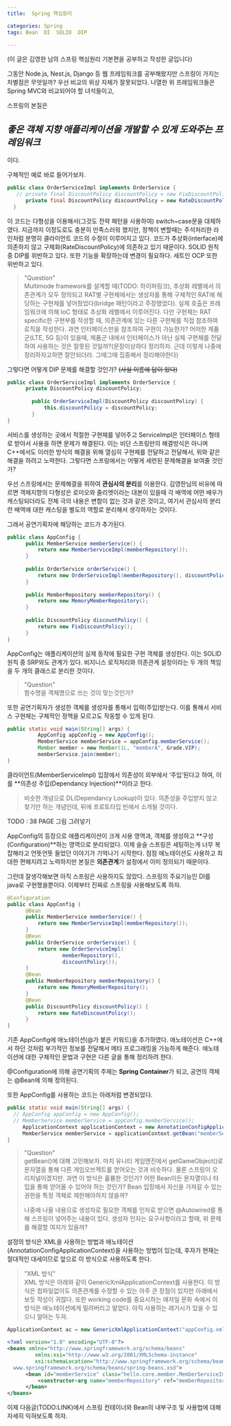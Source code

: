 ```yaml
---
title:  Spring 핵심원리

categories: Spring 
tags: Bean  DI  SOLID  DIP
 
---
```


  
(이 글은 김영한 님의 스프링 핵심원리 기본편을 공부하고 작성한 글입니다)  
  
그동안 Node.js, Nest.js, Django 등 웹 프레임워크를 공부해왔지만 스프링이 가지는 차별점은 무엇일까? 우선 비교의 위상 자체가 잘못되었다. 나열한 위 프레임워크들은 Spring MVC와 비교되어야 할 녀석들이고,  
  
스프링의 본질은   
## *좋은 객체 지향 애플리케이션을 개발할 수 있게 도와주는 프레임워크*  
이다.  
  
  
구체적인 예로 바로 들어가보자.  
  
```java  
public class OrderServiceImpl implements OrderService {  
   // private final DiscountPolicy discountPolicy = new FixDiscountPolicy();  
      private final DiscountPolicy discountPolicy = new RateDiscountPolicy();  
  }  
```   
  
이 코드는 다형성을 이용해서(그것도 전략 패턴을 사용하여) switch~case문을 대체하였다. 지금까지 이정도로도 충분히 만족스러워 했지만, 정책이 변할때는 주석처리한 라인처럼 분명히 클라이언트 코드의 수정이 이루어지고 있다. 코드가 추상화(interface)에 의존하지 않고 구체화(RateDiscountPolicy)에 의존하고 있기 때문이다. SOLID 원칙 중 DIP를 위반하고 있다. 또한 기능을 확장하는데 변경이 필요하다. 세트인 OCP 또한 위반하고 있다.  
  
> "Question"    
> Multimode framework를 설계할 때(TODO: 하이퍼링크), 추상화 레벨에서 의존관계가 모두 정의되고 RAT별 구현체에서는 생성자를 통해 구체적인 RAT에 해당하는 구현체를 넣어줬었다(bridge 패턴이라고 주장했었다). 실제 호출은 프레임워크에 의해 IoC 형태로 추상화 레벨에서 이루어진다. 다만 구현체는  RAT specific한 구현부를 작성할 때, 의존관계에 있는 다른 구현체를 직접 참조하여 로직을 작성한다. 과연 인터페이스만을 참조하여 구현이 가능한가? 어떠한 제품군(LTE, 5G 등)이 있을때, 제품군 내에서 인터페이스가 아닌 실제 구현체를 전달하여 사용하는 것은 잘못된 것일까?(문장이상하다 정리하자. 근데 이렇게 나중에 정리하자고하면 잘안되더라. 그때그때 집중해서 정리해야한다)    
  
  
그렇다면 어떻게 DIP 문제를 해결할 것인가? ~~(사실 이름에 답이 있다)~~  
  
``` java  
public class OrderServiceImpl implements OrderService {  
      private DiscountPolicy discountPolicy;  
  
		public OrderServiceImpl(DiscountPolicy discountPolicy) {  
			this.discountPolicy = discountPolicy;  
		}  
}  
```  
  
서비스를 생성하는 곳에서 적절한 구현체를 넣어주고 ServiceImpl은 인터페이스 형태로 받아서 사용을 하면 문제가 해결된다. 이는 비단 스프링만의 해결방식은 아니며 C++에서도 이러한 방식의 해결을 위해 열심히 구현체를 전달하고 전달해서, 위와 같은 해결을 하려고 노력한다. 그렇다면 스프링에서는 어떻게 세련된 문제해결을 보여줄 것인가?  
  
  
우선 스프링에서는 문제해결을 위하여 **관심사의 분리**를 이용한다. 김영한님의 비유에 따르면 객체지향의 다형성은 로미오와 줄리엣이라는 대본이 있을때 각 배역에 어떤 배우가 캐스팅되더라도 전체 극의 내용은 변함이 없는 것과 같은 것이고, 여기서 관심사의 분리란 배역에 대한 캐스팅을 별도의 역할로 분리해서 생각하자는 것이다.  
  
그래서 공연기획자에 해당하는 코드가 추가된다.  
  
```java  
public class AppConfig {  
      public MemberService memberService() {  
          return new MemberServiceImpl(memberRepository());  
      }  
  
      public OrderService orderService() {  
          return new OrderServiceImpl(memberRepository(), discountPolicy());  
      }  
   
      public MemberRepository memberRepository() {  
          return new MemoryMemberRepository();  
      }  
  
      public DiscountPolicy discountPolicy() {  
          return new FixDiscountPolicy();  
      }  
}  
```  
  
AppConfig는 애플리케이션의 실제 동작에 필요한 구현 객체를 생성한다. 이는 SOLID 원칙 중 SRP와도 관계가 있다. 비지니스 로직처리와 의존관계 설정이라는 두 개의 책임을 두 개의 클래스로 분리한 것이다.  
  
> "Question"    
> 함수명을 객체명으로 쓰는 것이 맞는것인가?    
  
또한 공연기획자가 생성한 객체를 생성자를 통해서 입력(주입)받는다. 이를 통해서 서비스 구현체는 구체적인 정책을 모르고도 작동할 수 있게 된다.  
  
```java  
public static void main(String[] args) {  
          AppConfig appConfig = new AppConfig();  
          MemberService memberService = appConfig.memberService();  
          Member member = new Member(1L, "memberA", Grade.VIP);  
          memberService.join(member);  
}  
```  
  
클라이언트(MemberServiceImpl) 입장에서 의존성이 외부에서 ‘주입’된다고 하여, 이를 **의존성 주입(Dependancy Injection)**이라고 한다.  
  
> 비슷한 개념으로 DL(Dependancy Lookup)이 있다. 의존성을 주입받지 않고 찾기만 하는 개념인데, 뒤에 프로토타입 빈에서 소개될 것이다.    
  
  
TODO : 38 PAGE 그림 그려넣기  
  
  
AppConfig의 등장으로 애플리케이션이 크게 사용 영역과, 객체를 생성하고 **구성(Configuration)**하는 영역으로 분리되었다. 이제 슬슬 스프링은 세팅하는게 너무 복잡해라고 언뜻언뜻 들었던 이야기가 기억나기 시작한다. 점점 애노테이션도 사용하고 최대한 편해지려고 노력하지만 본질은 **의존관계**가 설정에서 이미 정의되기 때문이다.  
  
  
그런데 잘생각해보면 아직 스프링은 사용하지도 않았다. 스프링의 주요기능인 DI를 java로 구현했을뿐이다. 이제부터 진짜로 스프링을 사용해보도록 하자.  
  
```java  
@Configuration  
public class AppConfig {  
      @Bean  
      public MemberService memberService() {  
          return new MemberServiceImpl(memberRepository());  
      }  
      @Bean  
      public OrderService orderService() {  
          return new OrderServiceImpl(  
                  memberRepository(),  
                  discountPolicy());  
      }  
      @Bean  
      public MemberRepository memberRepository() {  
          return new MemoryMemberRepository();  
      }  
      @Bean  
      public DiscountPolicy discountPolicy() {  
          return new RateDiscountPolicy();  
      }  
}  
```  
  
기존 AppConfig에 애노테이션(@가 붙은 키워드)을 추가하였다. 애노테이션은 C++에서 하던 것처럼 부가적인 정보를 전달해서 메타 프로그래밍을 가능하게 해준다. 애노테이션에 대한 구체적인 문법과 구현은 다른 글을 통해 정리하려 한다.  
  
@Configuration에 의해 공연기획의 주체는 **Spring Container**가 되고, 공연의 객체는 @Bean에 의해 정의된다.  
  
또한 AppConfig를 사용하는 코드는 아래처럼 변경되었다.  
  
```java  
public static void main(String[] args) {  
  // AppConfig appConfig = new AppConfig();  
  // MemberService memberService = appConfig.memberService();  
     ApplicationContext applicationContext = new AnnotationConfigApplicationContext(AppConfig.class);  
     MemberService memberService = applicationContext.getBean("memberService", MemberService.class);  
}  
```  
  
> "Question"    
> getBean()에 대해 고민해보자. 마치 유니티 게임엔진에서 getGameObject()로 문자열을 통해 다른 게임오브젝트를 얻어오는 것과 비슷하다. 물론 스프링이 오리지널이겠지만. 과연 이 방식은 훌륭한 것인가? 어떤 Bean이든 문자열이나 타입을 통해 얻어올 수 있어야 하는 것인가? Bean 입장에서 자신을 가져갈 수 있는 권한을 특정 객체로 제한해야하지 않을까?     
>     
> 나중에 나올 내용으로 생성자로 필요한 객체를 인자로 받으면 @Autowired를 통해 스프링이 넣어주는 내용이 있다. 생성자 인자는 요구사항이라고 할때, 위 문제를 해결할 여지가 있을까?    
  
  
설정의 방식은 XML을 사용하는 방법과 애노테이션(AnnotationConfigApplicationContext)을 사용하는 방법이 있는데, 후자가 현재는 절대적인 대세이므로 앞으로 이 방식으로 사용하도록 한다.  
  
> "XML 방식"    
> XML 방식은 아래와 같이 GenericXmlApplicationContext를 사용한다. 이 방식은 컴파일없이도 의존관계를 수정할 수 있는 아주 큰 장점이 있지만 아래에서 보듯 작성이 귀찮다. 또한 working code를 중요시하는 애자일 문화 속에서 이 방식은 애노테이션에게 밀려버리고 말았다. 아직 사용하는 레거시가 있을 수 있으니 알아는 두자.    
  
```java  
ApplicationContext ac = new GenericXmlApplicationContext("appConfig.xml");  
```  
  
```xml  
<?xml version="1.0" encoding="UTF-8"?>  
<beans xmlns="http://www.springframework.org/schema/beans"  
         xmlns:xsi="http://www.w3.org/2001/XMLSchema-instance"  
         xsi:schemaLocation="http://www.springframework.org/schema/beans http://  
  www.springframework.org/schema/beans/spring-beans.xsd">  
      <bean id="memberService" class="hello.core.member.MemberServiceImpl">  
          <constructor-arg name="memberRepository" ref="memberRepository" />  
      </bean>  
</beans>  
```  
  
  
이제 다음글(TODO:LINK)에서 스프링 컨테이너와 Bean의 내부구조 및 사용법에 대해 자세히 익혀보도록 하자.  
